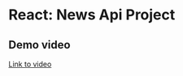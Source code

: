 # React: News Api Project

## Demo video

<a href="https://www.youtube.com/watch?v=Zd1IcVStr2w">Link to video</a>
